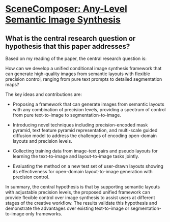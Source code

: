 # [SceneComposer: Any-Level Semantic Image Synthesis](https://arxiv.org/abs/2211.11742)

## What is the central research question or hypothesis that this paper addresses?

 Based on my reading of the paper, the central research question is: 

How can we develop a unified conditional image synthesis framework that can generate high-quality images from semantic layouts with flexible precision control, ranging from pure text prompts to detailed segmentation maps?

The key ideas and contributions are:

- Proposing a framework that can generate images from semantic layouts with any combination of precision levels, providing a spectrum of control from pure text-to-image to segmentation-to-image.

- Introducing novel techniques including precision-encoded mask pyramid, text feature pyramid representation, and multi-scale guided diffusion model to address the challenges of encoding open-domain layouts and precision levels. 

- Collecting training data from image-text pairs and pseudo layouts for learning the text-to-image and layout-to-image tasks jointly.

- Evaluating the method on a new test set of user-drawn layouts showing its effectiveness for open-domain layout-to-image generation with precision control.

In summary, the central hypothesis is that by supporting semantic layouts with adjustable precision levels, the proposed unified framework can provide flexible control over image synthesis to assist users at different stages of the creative workflow. The results validate this hypothesis and demonstrate the advantages over existing text-to-image or segmentation-to-image only frameworks.
